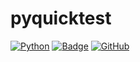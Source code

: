 # pyquicktest

[![Python](https://img.shields.io/badge/Python-3776AB?style=for-the-badge&logo=python&logoColor=white)](https://www.python.org/)
[![Badge](https://img.shields.io/badge/python-3.x-color.svg)](#)
[![GitHub](https://img.shields.io/badge/GitHub-100000?style=for-the-badge&logo=github&logoColor=white)](https://github.com/amarquaye/pyquicktest)
